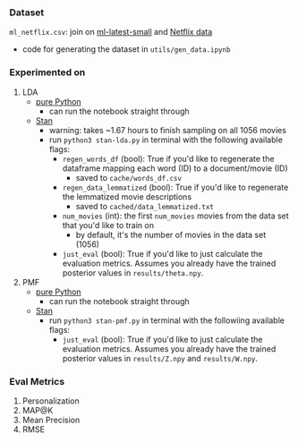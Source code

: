 ### Dataset
`ml_netflix.csv`: join on [ml-latest-small](https://grouplens.org/datasets/movielens/) and [Netflix data](https://www.kaggle.com/datasets/shivamb/netflix-shows?resource=download)
- code for generating the dataset in `utils/gen_data.ipynb`

### Experimented on
1. LDA
    - [pure Python](https://nicoleeesim97.medium.com/building-a-simple-content-based-recommender-system-for-movies-and-tv-shows-73fec4f325ae)
        - can run the notebook straight through
    - [Stan](https://mc-stan.org/docs/2_18/stan-users-guide/latent-dirichlet-allocation.html)
        - warning: takes ~1.67 hours to finish sampling on all 1056 movies
        - run `python3 stan-lda.py` in terminal with the following available flags:
            - `regen_words_df` (bool): True if you'd like to regenerate the dataframe mapping each word (ID) to a document/movie (ID)
                - saved to `cache/words_df.csv`
            - `regen_data_lemmatized` (bool): True if you'd like to regenerate the lemmatized movie descriptions
                - saved to `cached/data_lemmatized.txt`
            - `num_movies` (int): the first `num_movies` movies from the data set that you'd like to train on
                - by default, it's the number of movies in the data set (1056)
            - `just_eval` (bool): True if you'd like to just calculate the evaluation metrics. Assumes you already have the trained posterior values in `results/theta.npy`.
2. PMF
    - [pure Python](https://towardsdatascience.com/pmf-for-recommender-systems-cbaf20f102f0)
        - can run the notebook straight through
    - [Stan](https://discourse.mc-stan.org/t/bayesian-matrix-factorization/15142)
        - run `python3 stan-pmf.py` in terminal with the followiing available flags:
            - `just_eval` (bool): True if you'd like to just calculate the evaluation metrics. Assumes you already have the trained posterior values in `results/Z.npy` and `results/W.npy`.
### Eval Metrics
1. Personalization
2. MAP@K
3. Mean Precision
4. RMSE
